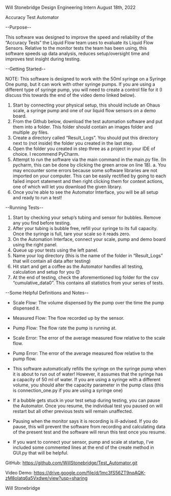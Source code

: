 Will Stonebridge
Design Engineering Intern
August 18th, 2022

Accuracy Test Automator


--Purpose--

This software was designed to improve the speed and reliability of the “Accuracy Tests” the Liquid Flow team uses to evaluate its Liquid Flow Sensors. Relative to the monitor tests the team has been using, this software speeds up data analysis, reduces setup/oversight time and improves test insight during testing. 


--Getting Started--

NOTE: This software is designed to work with the 50ml syringe on a Syringe One pump, but it can work with other syringe pumps. If you are using a different type of syringe pump, you will need to create a control file for it (I discuss this towards the end of the video demo linked below).

1)	Start by connecting your physical setup, this should include an Ohaus scale, a syringe pump and one of our liquid flow sensors on a demo board.
2)	From the Github below, download the test automation software and put them into a folder. This folder should contain an images folder and multiple .py files. 
3)	Create a directory called “Result_Logs”. You should put this directory next to (not inside) the folder you created in the last step.
4)	Open the folder you created in step three as a project in your IDE of choice. I recommend PyCharm.
5)	Attempt to run the software via the main command in the main.py file. (In pycharm, this can be done by clicking the green arrow on line 18). 
a.	You may encounter some errors because some software libraries are not imported on your computer. This can be easily rectified by going to each failed import statement and then right clicking them for context actions, one of which will let you download the given library.
6)	Once you’re able to see the Automator Interface, you will be all setup and ready to run a test!


--Running Tests--

1)	Start by checking your setup’s tubing and sensor for bubbles. Remove any you find before testing.
2)	After your tubing is bubble free, refill your syringe to its full capacity. Once the syringe is full, tare your scale so it reads zero.
3)	On the Automation Interface, connect your scale, pump and demo board using the right panel.
4)	Queue up your tests using the left panel.
5)	Name your log directory (this is the name of the folder in “Result_Logs” that will contain all data after testing)
6)	Hit start and get a coffee as the Automator handles all testing, calculation and setup for you 😊
7)	At the end of testing, check the aforementioned log folder for the csv “cumulative_data0”. This contains all statistics from your series of tests.


--Some Helpful Definitions and Notes--

-	Scale Flow: The volume dispensed by the pump over the time the pump dispensed it.
-	Measured Flow: The flow recorded up by the sensor.
-	Pump Flow: The flow rate the pump is running at.
-	Scale Error: The error of the average measured flow relative to the scale flow.
-	Pump Error: The error of the average measured flow relative to the pump flow.

-	This software automatically refills the syringe on the syringe pump when it is about to run out of water! However, it assumes that the syringe has a capacity of 50 ml of water. If you are using a syringe with a different volume, you should alter the capacity parameter in the pump class (this is connection_one.py if you are using a syringe one)
-	If a bubble gets stuck in your test setup during testing, you can pause the Automator. Once you resume, the individual test you paused on will restart but all other previous tests will remain unaffected.
-	Pausing when the monitor says it is recording is ill-advised. If you do pause, this will prevent the software from recording and calculating data of the present test and the software will rerun this test once you resume.
-	If you want to connect your sensor, pump and scale at startup, I’ve included some commented lines at the end of the create method in GUI.py that will be helpful.


GitHub: https://github.com/WillStonebridge/Test_Automator.git 

Video Demo: https://drive.google.com/file/d/1mc3fS56ZT9nqAQK-zM8oIatq6a5Vxdwe/view?usp=sharing 

Will Stonebridge
